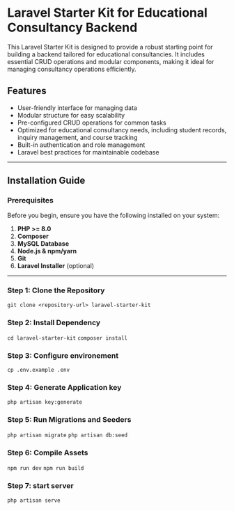 # Laravel Starter Kit for Educational Consultancy Backend

This Laravel Starter Kit is designed to provide a robust starting point for building a backend tailored for educational consultancies. It includes essential CRUD operations and modular components, making it ideal for managing consultancy operations efficiently.

## Features

- User-friendly interface for managing data
- Modular structure for easy scalability
- Pre-configured CRUD operations for common tasks
- Optimized for educational consultancy needs, including student records, inquiry management, and course tracking
- Built-in authentication and role management
- Laravel best practices for maintainable codebase

---

## Installation Guide

### Prerequisites

Before you begin, ensure you have the following installed on your system:

1. **PHP >= 8.0**  
2. **Composer**  
3. **MySQL Database**  
4. **Node.js & npm/yarn**  
5. **Git**  
6. **Laravel Installer** (optional)

---

### Step 1: Clone the Repository

```git clone <repository-url> laravel-starter-kit```

### Step 2: Install Dependency
```cd laravel-starter-kit```
```composer install```


### Step 3: Configure environement
```cp .env.example .env```

### Step 4: Generate Application key
```php artisan key:generate```

### Step 5: Run Migrations and Seeders
```php artisan migrate```
```php artisan db:seed```

### Step 6: Compile Assets
```npm run dev```
```npm run build```

### Step 7: start server
```php artisan serve```
